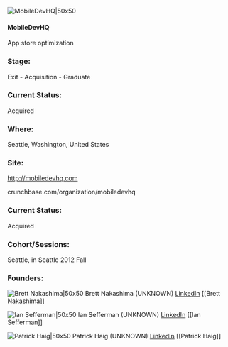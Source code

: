 

![MobileDevHQ|50x50](https://apimg.techstars.com/connect/images/image_files/55e7409da93e9fe6a8000004/original/mobiledevhq.png)

#### MobileDevHQ
App store optimization

### Stage: 
Exit - Acquisition - Graduate 

### Current Status: 
Acquired

### Where:
Seattle, Washington, United States

### Site:
http://mobiledevhq.com



crunchbase.com/organization/mobiledevhq

### Current Status: 
Acquired

### Cohort/Sessions: 
Seattle, in Seattle 2012 Fall

### Founders: 

![Brett Nakashima|50x50](https://s3.amazonaws.com/photos.angel.co/users/194342-medium_jpg?1352235532) Brett Nakashima (UNKNOWN) [LinkedIn](https://linkedin.com/in/brett-nakashima-56b4a925) [[Brett Nakashima]]

![Ian Sefferman|50x50](https://apimg.techstars.com/connect/images/image_files/5970d24b9c66a9122b00000d/original/018b185.jpg) Ian Sefferman (UNKNOWN) [LinkedIn](https://linkedin.com/in/iseff) [[Ian Sefferman]]

![Patrick Haig|50x50](https://s3.amazonaws.com/photos.angel.co/users/194338-medium_jpg?1352234984) Patrick Haig (UNKNOWN) [LinkedIn](https://linkedin.com/in/patrickhaig) [[Patrick Haig]]


